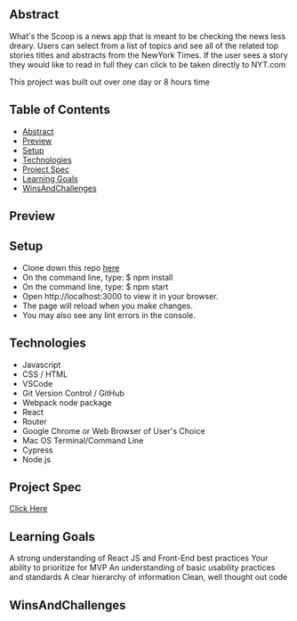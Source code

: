 ## Abstract 

What's the Scoop is a news app that is meant to be checking the news less dreary. Users can select from a list of topics and see all of the related top stories titles and abstracts from the NewYork Times. If the user sees a story they would like to read in full they can click to be taken directly to NYT.com

This project was built out over one day or 8 hours time

## Table of Contents

  - [Abstract](#abstract)
  - [Preview](#preview)
  - [Setup](#setup)
  - [Technologies](#technologies)
  - [Project Spec](#project-spec)
  - [Learning Goals](#learning-goals)
  - [WinsAndChallenges](#winsandchallenges)

## Preview

## Setup
  - Clone down this repo [here](https://github.com/cieragrace/whats-the-scoop)
  - On the command line, type: $ npm install
  - On the command line, type: $ npm start
  - Open http://localhost:3000 to view it in your browser.
  - The page will reload when you make changes.
  - You may also see any lint errors in the console.

  ## Technologies
- Javascript
- CSS / HTML
- VSCode
- Git Version Control / GitHub
- Webpack node package
- React
- Router
- Google Chrome or Web Browser of User's Choice
- Mac OS Terminal/Command Line
- Cypress
- Node.js

## Project Spec

[Click Here](https://mod4.turing.edu/projects/take_home/take_home_fe)

## Learning Goals

A strong understanding of React JS and Front-End best practices
Your ability to prioritize for MVP
An understanding of basic usability practices and standards
A clear hierarchy of information
Clean, well thought out code

## WinsAndChallenges